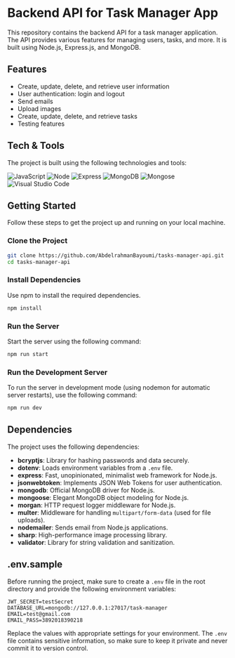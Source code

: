 # Backend API for Task Manager App

This repository contains the backend API for a task manager application. The API provides various features for managing users, tasks, and more. It is built using Node.js, Express.js, and MongoDB.

## Features

- Create, update, delete, and retrieve user information
- User authentication: login and logout
- Send emails
- Upload images
- Create, update, delete, and retrieve tasks
- Testing features

## Tech & Tools

The project is built using the following technologies and tools:

<img alt="JavaScript" src="https://img.shields.io/badge/javascript%20-%23323330.svg?&style=for-the-badge&logo=javascript&logoColor=%23F7DF1E"/> <img alt="Node" src="https://img.shields.io/badge/Node.js-339933?style=for-the-badge&logo=nodedotjs&logoColor=white"/>
<img alt="Express" src="https://img.shields.io/badge/Express.js-000000?style=for-the-badge&logo=express&logoColor=white"/>
<img alt="MongoDB" src="https://img.shields.io/badge/MongoDB-4EA94B?style=for-the-badge&logo=mongodb&logoColor=white"/> <img alt="Mongose" src="https://img.shields.io/badge/Mongose-4EA94B?style=for-the-badge&logo=mongodb&logoColor=white"/> <img alt="Visual Studio Code" src="https://img.shields.io/badge/Visual%20Studio%20Code-0078d7.svg?&style=for-the-badge&logo=visual-studio-code&logoColor=white"/>

## Getting Started

Follow these steps to get the project up and running on your local machine.

### Clone the Project

```sh
git clone https://github.com/AbdelrahmanBayoumi/tasks-manager-api.git
cd tasks-manager-api
```

### Install Dependencies

Use npm to install the required dependencies.

```sh
npm install
```

### Run the Server

Start the server using the following command:

```sh
npm run start
```

### Run the Development Server

To run the server in development mode (using nodemon for automatic server restarts), use the following command:

```sh
npm run dev
```

## Dependencies

The project uses the following dependencies:

- **bcryptjs**: Library for hashing passwords and data securely.
- **dotenv**: Loads environment variables from a `.env` file.
- **express**: Fast, unopinionated, minimalist web framework for Node.js.
- **jsonwebtoken**: Implements JSON Web Tokens for user authentication.
- **mongodb**: Official MongoDB driver for Node.js.
- **mongoose**: Elegant MongoDB object modeling for Node.js.
- **morgan**: HTTP request logger middleware for Node.js.
- **multer**: Middleware for handling `multipart/form-data` (used for file uploads).
- **nodemailer**: Sends email from Node.js applications.
- **sharp**: High-performance image processing library.
- **validator**: Library for string validation and sanitization.

## .env.sample

Before running the project, make sure to create a `.env` file in the root directory and provide the following environment variables:

```plaintext
JWT_SECRET=testSecret
DATABASE_URL=mongodb://127.0.0.1:27017/task-manager
EMAIL=test@gmail.com
EMAIL_PASS=3892018390218
```

Replace the values with appropriate settings for your environment. The `.env` file contains sensitive information, so make sure to keep it private and never commit it to version control.
